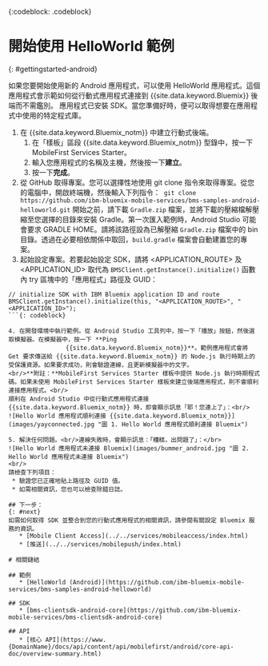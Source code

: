 <!-- Attribute definitions -->
{:codeblock: .codeblock}

# 開始使用 HelloWorld 範例
{: #gettingstarted-android}

如果您要開始使用新的 Android 應用程式，可以使用 HelloWorld 應用程式。這個應用程式會示範如何從行動式應用程式連接到
{{site.data.keyword.Bluemix}} 後端而不需鑑別。
應用程式已安裝 SDK。當您準備好時，便可以取得想要在應用程式中使用的特定程式庫。

1. 在 {{site.data.keyword.Bluemix_notm}} 中建立行動式後端。
    1. 在「樣板」區段 {{site.data.keyword.Bluemix_notm}} 型錄中，按一下 MobileFirst Services Starter。
    2. 輸入您應用程式的名稱及主機，然後按一下**建立**。
    3. 按一下**完成**。
2. 從 GitHub 取得專案。您可以選擇性地使用 git clone 指令來取得專案。從您的電腦中，開啟終端機，然後輸入下列指令：```
git clone https://github.com/ibm-bluemix-mobile-services/bms-samples-android-helloworld.git```
開始之前，請下載 `Gradle.zip` 檔案，並將下載的壓縮檔解壓縮至您選擇的目錄來安裝 Gradle。第一次匯入範例時，Android Studio 可能會要求 GRADLE HOME。請將該路徑設為已解壓縮 `Gradle.zip` 檔案中的 bin 目錄。透過在必要相依關係中取回，`build.gradle` 檔案會自動建置您的專案。
3. 起始設定專案。若要起始設定 SDK，請將 &lt;APPLICATION_ROUTE&gt; 及 &lt;APPLICATION_ID&gt; 取代為 `BMSClient.getInstance().initialize()` 函數內 try 區塊中的「應用程式」路徑及 GUID：
```
// initialize SDK with IBM Bluemix application ID and route
BMSClient.getInstance().initialize(this, "<APPLICATION_ROUTE>", "<APPLICATION_ID>");
```{: codeblock}

4. 在開發環境中執行範例。從 Android Studio 工具列中，按一下「播放」按鈕，然後選取模擬器。在模擬器中，按一下 **Ping
                {{site.data.keyword.Bluemix_notm}}**。範例應用程式會將 Get 要求傳送給 {{site.data.keyword.Bluemix_notm}} 的 Node.js 執行時期上的受保護資源。如果要求成功，則會驗證連線，且更新模擬器中的文字。
<br/>**附註：**MobileFirst Services Starter 樣板中提供 Node.js 執行時期程式碼。如果未使用 MobileFirst Services Starter 樣板來建立後端應用程式，則不會順利連接應用程式。<br/>
順利在 Android Studio 中從行動式應用程式連接 {{site.data.keyword.Bluemix_notm}} 時，即會顯示訊息「耶！您連上了」：<br/>
![Hello World 應用程式順利連接 {{site.data.keyword.Bluemix_notm}}](images/yayconnected.jpg "圖 1. Hello World 應用程式順利連接 Bluemix")

5. 解決任何問題。<br/>連線失敗時，會顯示訊息：「糟糕，出問題了」：</br>
![Hello World 應用程式未連接 Bluemix](images/bummer_android.jpg "圖 2. Hello World 應用程式未連接 Bluemix")
<br/>
請檢查下列項目：
 * 驗證您已正確地貼上路徑及 GUID 值。
 * 如需相關資訊，您也可以檢查除錯日誌。

## 下一步：
{: #next}
如需如何取得 SDK 並整合到您的行動式應用程式的相關資訊，請參閱有關設定 Bluemix 服務的資訊。
   * [Mobile Client Access](../../services/mobileaccess/index.html)
   * [推送](../../services/mobilepush/index.html)

# 相關鏈結

## 範例
   * [HelloWorld (Android)](https://github.com/ibm-bluemix-mobile-services/bms-samples-android-helloworld)

## SDK
   * [bms-clientsdk-android-core](https://github.com/ibm-bluemix-mobile-services/bms-clientsdk-android-core)

## API
   * [核心 API](https://www.{DomainName}/docs/api/content/api/mobilefirst/android/core-api-doc/overview-summary.html)
